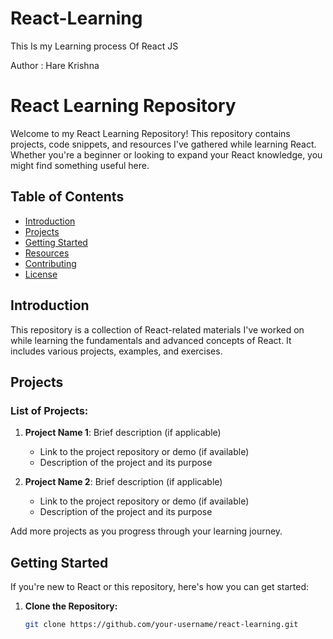 # React-Learning
This Is my Learning process Of React JS

Author : Hare Krishna 

# React Learning Repository

Welcome to my React Learning Repository! This repository contains projects, code snippets, and resources I've gathered while learning React. Whether you're a beginner or looking to expand your React knowledge, you might find something useful here.

## Table of Contents

- [Introduction](#introduction)
- [Projects](#projects)
- [Getting Started](#getting-started)
- [Resources](#resources)
- [Contributing](#contributing)
- [License](#license)

## Introduction

This repository is a collection of React-related materials I've worked on while learning the fundamentals and advanced concepts of React. It includes various projects, examples, and exercises.

## Projects

### List of Projects:

1. **Project Name 1**: Brief description (if applicable)
   - Link to the project repository or demo (if available)
   - Description of the project and its purpose

2. **Project Name 2**: Brief description (if applicable)
   - Link to the project repository or demo (if available)
   - Description of the project and its purpose

Add more projects as you progress through your learning journey.

## Getting Started

If you're new to React or this repository, here's how you can get started:

1. **Clone the Repository:**
   ```bash
   git clone https://github.com/your-username/react-learning.git

